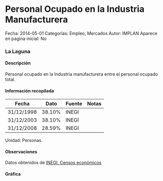 Personal Ocupado en la Industria Manufacturera
=====

Fecha: 2014-05-01
Categorías: Empleo, Mercados
Autor: IMPLAN
Aparece en pagina inicial: No

### La Laguna

#### Descripción

Personal ocupado en la Industria manufacturera entre el personal ocupado total.

<!-- break -->

#### Información recopilada

<table class="table table-hover table-bordered matriz">
  <thead>
    <tr><th>Fecha</th><th>Dato</th><th>Fuente</th><th>Notas</th></tr>
  </thead>
  <tbody>
    <tr><td class="centrado">31/12/1998</td><td class="derecha">38.10%</td><td>INEGI</td><td></td></tr>
    <tr><td class="centrado">31/12/2003</td><td class="derecha">38.10%</td><td>INEGI</td><td></td></tr>
    <tr><td class="centrado">31/12/2008</td><td class="derecha">28.59%</td><td>INEGI</td><td></td></tr>
  </tbody>
</table>

Unidad: Personas.

#### Observaciones

Datos obtenidos de [INEGI. Censos económicos](http://www3.inegi.org.mx/sistemas/saic/)

#### Gráfica

<div id="Morrismvapikun" class="grafica"></div>
  <script>
  new Morris.Line({
    element: 'Morrismvapikun',
    data: [
      { fecha: '1998-12-31', dato: 38.1000 },
      { fecha: '2003-12-31', dato: 38.1000 },
      { fecha: '2008-12-31', dato: 28.5940 }
    ],
    xkey: 'fecha',
    ykeys: ['dato'],
    labels: ['Dato'],
    lineColors: ['#FF5B02'],
    xLabelFormat: function(d) {
      return d.getDate()+'/'+(d.getMonth()+1)+'/'+d.getFullYear();
    },
    dateFormat: function (ts) {
      var d = new Date(ts);
      return d.getDate() + '/' + (d.getMonth() + 1) + '/' + d.getFullYear();
    }
  });
  </script>
